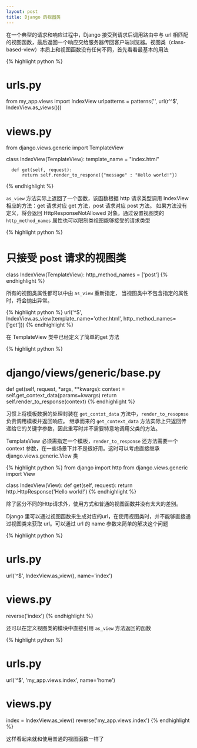 ```yaml
---
layout: post
title: Django 的视图类
---
```


在一个典型的请求和响应过程中，Django 接受到请求后调用路由中与 url 相匹配的视图函数，最后返回一个响应交给服务器传回客户端浏览器。视图类（class-based-view）本质上和视图函数没有任何不同，首先看看最基本的用法

{% highlight python %}
  # urls.py
  from my_app.views import IndexView
  urlpatterns = patterns('',
      url(r'^$', IndexView.as_views()))

  # views.py
  from django.views.generic import TemplateView

  class IndexView(TemplateView):
      template_name = "index.html"

      def get(self, request):
          return self.render_to_respone({"message" : "Hello world!"}) 
{% endhighlight %}

`as_view` 方法实际上返回了一个函数，该函数根据 http 请求类型调用 IndexView 相应的方法：get 请求对应 get 方法，post 请求对应 post 方法。 如果方法没有定义，将会返回 HttpResponseNotAllowed 对象。通过设置视图类的 `http_method_names` 属性也可以限制类视图能够接受的请求类型

{% highlight python %}
  # 只接受 post 请求的视图类
  class IndexView(TemplateView):
      http_method_names = ['post']
{% endhighlight %}

所有的视图类属性都可以中由 `as_view` 重新指定， 当视图类中不包含指定的属性时，将会抛出异常。

{% highlight python %}
  url('^$', IndexView.as_view(template_name='other.html', http_method_names=['get']))
{% endhighlight %}
  
在 TemplateView 类中已经定义了简单的get 方法

{% highlight python %}
  # django/views/generic/base.py

  def get(self, request, *args, **kwargs):
      context = self.get_context_data(params=kwargs)
      return self.render_to_response(context)
{% endhighlight %}

习惯上将模板数据的处理封装在 `get_contxt_data` 方法中，`render_to_resopnse` 负责调用模板并返回响应。 继承而来的 `get_context_data` 方法实际上只返回传递给它的关键字参数，因此重写时并不需要特意地调用父类的方法。

TemplateView 必须需指定一个模板，`render_to_response` 还方法需要一个 context 参数，在一些场景下并不是很好用。这时可以考虑直接继承 django.views.generic.View 类

{% highlight python %}
  from django import http
  from django.views.generic import View

  class IndexView(View):
      def get(self, request):
          return http.HttpResponse('Hello world!')
{% endhighlight %}

除了区分不同的Http请求外，使用方式和普通的视图函数并没有太大的差别。

Django 里可以通过视图函数来生成对应的url，在使用视图类时，并不能够直接通过视图类来获取 url。可以通过 url 的 name
参数来简单的解决这个问题

{% highlight python %}
  # urls.py
  url('^$', IndexView.as_view(), name='index')

  # views.py
  reverse('index')
{% endhighlight %}

还可以在定义视图类的模块中直接引用 `as_view` 方法返回的函数

{% highlight python %}
  # urls.py
  url('^$', 'my_app.views.index', name='home')

  # views.py
  index = IndexView.as_view()
  reverse('my_app.views.index')
{% endhighlight %}

这样看起来就和使用普通的视图函数一样了
